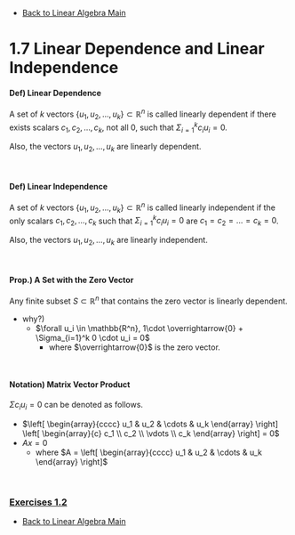 * [Back to Linear Algebra Main](../../main.md)

# 1.7 Linear Dependence and Linear Independence

#### Def) Linear Dependence
A set of $k$ vectors $\lbrace u_1, u_2, \dots, u_k \rbrace \subset \mathbb{R}^n$ is called linearly dependent if there exists scalars $c_1, c_2, \dots, c_k$, not all 0, such that $\Sigma_{i=1}^k c_iu_i = 0$.

Also, the vectors $u_1, u_2, \dots, u_k$ are linearly dependent.

<br>

#### Def) Linear Independence
A set of $k$ vectors $\lbrace u_1, u_2, \dots, u_k \rbrace \subset \mathbb{R}^n$ is called linearly independent if the only scalars $c_1, c_2, \dots, c_k$ such that $\Sigma_{i=1}^k c_iu_i = 0$ are $c_1 = c_2 = \dots = c_k = 0$.

Also, the vectors $u_1, u_2, \dots, u_k$ are linearly independent.

<br>

#### Prop.) A Set with the Zero Vector
Any finite subset $S \subset \mathbb{R}^n$ that contains the zero vector is linearly dependent.
- why?)
  - $\forall u_i \in \mathbb{R^n}, 1\cdot \overrightarrow{0} + \Sigma_{i=1}^k 0 \cdot u_i = 0$
    - where $\overrightarrow{0}$ is the zero vector.

<br>

#### Notation) Matrix Vector Product
$\Sigma c_iu_i = 0$ can be denoted as follows.
- $`\left[ \begin{array}{cccc} u_1 & u_2 & \cdots & u_k \end{array} \right] \left[ \begin{array}{c} c_1 \\ c_2 \\ \vdots \\ c_k \end{array} \right] = 0`$
- $Ax = 0$
  - where $`A = \left[ \begin{array}{cccc} u_1 & u_2 & \cdots & u_k \end{array} \right]`$



<br>

### [Exercises 1.2](./exercises.md)





* [Back to Linear Algebra Main](../../main.md)